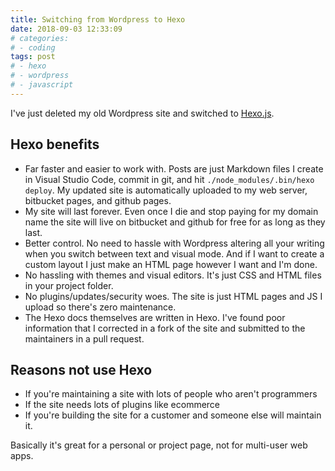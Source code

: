 ```yaml
---
title: Switching from Wordpress to Hexo
date: 2018-09-03 12:33:09
# categories:
# - coding
tags: post
# - hexo
# - wordpress
# - javascript
---
```


I've just deleted my old Wordpress site and switched to [Hexo.js](https://hexo.io/).

## Hexo benefits
- Far faster and easier to work with. Posts are just Markdown files I create in Visual Studio Code, commit in git, and hit `./node_modules/.bin/hexo deploy`. My updated site is automatically uploaded to my web server, bitbucket pages, and github pages.
- My site will last forever. Even once I die and stop paying for my domain name the site will live on bitbucket and github for free for as long as they last.
- Better control. No need to hassle with Wordpress altering all your writing when you switch between text and visual mode. And if I want to create a custom layout I just make an HTML page however I want and I'm done.
- No hassling with themes and visual editors. It's just CSS and HTML files in your project folder.
- No plugins/updates/security woes. The site is just HTML pages and JS I upload so there's zero maintenance.
- The Hexo docs themselves are written in Hexo. I've found poor information that I corrected in a fork of the site and submitted to the maintainers in a pull request.

## Reasons not use Hexo
- If you're maintaining a site with lots of people who aren't programmers
- If the site needs lots of plugins like ecommerce
- If you're building the site for a customer and someone else will maintain it.

Basically it's great for a personal or project page, not for  multi-user web apps.
